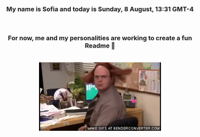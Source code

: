 


<div align="center">
<h3 >My name is Sofia and today is Sunday, 8 August, 13:31 GMT-4</h3><br>
<h3 >For now, me and my personalities are working to create a fun Readme 👋
</h3><br>
<img src='img/dwight.gif' alt='working...'/>
</div>
